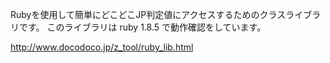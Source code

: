 Rubyを使用して簡単にどこどこJP判定値にアクセスするためのクラスライブラリです。
このライブラリは ruby 1.8.5 で動作確認をしています。

http://www.docodoco.jp/z_tool/ruby_lib.html